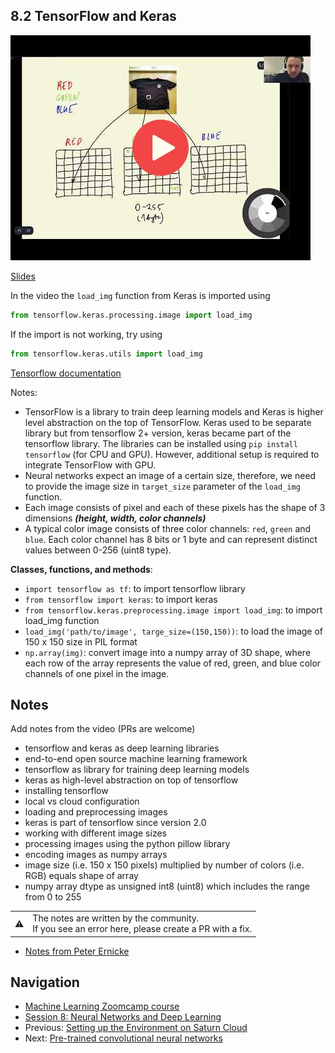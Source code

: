 ## 8.2 TensorFlow and Keras

<a href="https://www.youtube.com/watch?v=R6o_CUmoN9Q&list=PL3MmuxUbc_hIhxl5Ji8t4O6lPAOpHaCLR"><img src="images/thumbnail-8-02.jpg"></a>
 
[Slides](https://www.slideshare.net/AlexeyGrigorev/ml-zoomcamp-8-neural-networks-and-deep-learning-250592316)

In the video the ```load_img``` function from Keras is imported using

```python
from tensorflow.keras.processing.image import load_img
```

If the import is not working, try using 

```python
from tensorflow.keras.utils import load_img
```

[Tensorflow documentation](https://www.tensorflow.org/api_docs/python/tf/keras/utils/load_img)

Notes:

- TensorFlow is a library to train deep learning models and Keras is higher level abstraction on the top of TensorFlow. Keras used to be separate library but from tensorflow 2+ version, keras became part of the tensorflow library. The libraries can be installed using `pip install tensorflow` (for CPU and GPU). However, additional setup is required to integrate TensorFlow with GPU. 
- Neural networks expect an image of a certain size, therefore, we need to provide the image size in `target_size` parameter of the `load_img` function.
- Each image consists of pixel and each of these pixels has the shape of 3 dimensions ***(height, width, color channels)***
- A typical color image consists of three color channels: `red`, `green` and `blue`. Each color channel has 8 bits or 1 byte and can represent distinct values between 0-256 (uint8 type).

**Classes, functions, and methods**:

- `import tensorflow as tf`: to import tensorflow library
- `from tensorflow import keras`: to import keras
- `from tensorflow.keras.preprocessing.image import load_img`: to import load_img function
- `load_img('path/to/image', targe_size=(150,150))`: to load the image of 150 x 150 size in PIL format
- `np.array(img)`: convert image into a numpy array of 3D shape, where each row of the array represents the value of red, green, and blue color channels of one pixel in the image.


## Notes

Add notes from the video (PRs are welcome)

* tensorflow and keras as deep learning libraries
* end-to-end open source machine learning framework
* tensorflow as library for training deep learning models
* keras as high-level abstraction on top of tensorflow
* installing tensorflow
* local vs cloud configuration
* loading and preprocessing images
* keras is part of tensorflow since version 2.0
* working with different image sizes
* processing images using the python pillow library
* encoding images as numpy arrays
* image size (i.e. 150 x 150 pixels) multiplied by number of colors (i.e. RGB) equals shape of array
* numpy array dtype as unsigned int8 (uint8) which includes the range from 0 to 255


<table>
   <tr>
      <td>⚠️</td>
      <td>
         The notes are written by the community. <br>
         If you see an error here, please create a PR with a fix.
      </td>
   </tr>
</table>

* [Notes from Peter Ernicke](https://knowmledge.com/2023/11/19/ml-zoomcamp-2023-deep-learning-part-3/)


## Navigation

* [Machine Learning Zoomcamp course](../)
* [Session 8: Neural Networks and Deep Learning](./)
* Previous: [Setting up the Environment on Saturn Cloud](01b-saturn-cloud.md)
* Next: [Pre-trained convolutional neural networks](03-pretrained-models.md)
